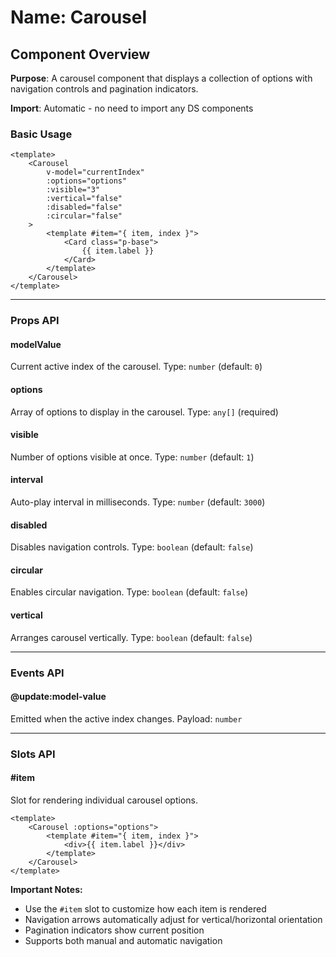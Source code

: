 # Name: Carousel
## Component Overview

**Purpose**: A carousel component that displays a collection of options with navigation controls and pagination indicators.

**Import**: Automatic - no need to import any DS components

### Basic Usage

```vue
<template>
    <Carousel 
        v-model="currentIndex"
        :options="options"
        :visible="3"
        :vertical="false"
        :disabled="false"
        :circular="false"
    >
        <template #item="{ item, index }">
            <Card class="p-base">
                {{ item.label }}
            </Card>
        </template>
    </Carousel>
</template>
```

---

### Props API

#### modelValue
Current active index of the carousel. Type: `number` (default: `0`)

#### options
Array of options to display in the carousel. Type: `any[]` (required)

#### visible
Number of options visible at once. Type: `number` (default: `1`)

#### interval
Auto-play interval in milliseconds. Type: `number` (default: `3000`)

#### disabled
Disables navigation controls. Type: `boolean` (default: `false`)

#### circular
Enables circular navigation. Type: `boolean` (default: `false`)

#### vertical
Arranges carousel vertically. Type: `boolean` (default: `false`)

---

### Events API

#### @update:model-value
Emitted when the active index changes. Payload: `number`

---

### Slots API

#### #item
Slot for rendering individual carousel options.

```vue
<template>
    <Carousel :options="options">
        <template #item="{ item, index }">
            <div>{{ item.label }}</div>
        </template>
    </Carousel>
</template>
```

**Important Notes:**
- Use the `#item` slot to customize how each item is rendered
- Navigation arrows automatically adjust for vertical/horizontal orientation
- Pagination indicators show current position
- Supports both manual and automatic navigation